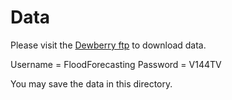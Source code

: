 # Data 

Please visit the [Dewberry ftp](ftp://ftp.dewberry.com/) to download data.

Username = FloodForecasting
Password = V144TV

You may save the data in this directory.